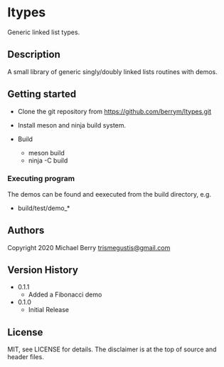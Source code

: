 # ltypes

Generic linked list types.

## Description

A small library of generic singly/doubly linked lists routines with demos.

## Getting started

* Clone the git repository from https://github.com/berrym/ltypes.git

* Install meson and ninja build system.

* Build
    * meson build
    * ninja -C build

### Executing program

The demos can be found and eexecuted from the build directory, e.g.

* build/test/demo_*

## Authors

Copyright 2020
Michael Berry <trismegustis@gmail.com>

## Version History

* 0.1.1
    * Added a Fibonacci demo
* 0.1.0
    * Initial Release

## License
MIT, see LICENSE for details. The disclaimer is at the top of source and header files.
